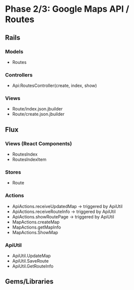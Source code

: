 # Phase 2/3: Google Maps API / Routes

## Rails
### Models
* Routes

### Controllers
* Api:RoutesController(create, index, show)

### Views
* Route/index.json.jbuilder
* Route/create.json.jbuilder

## Flux
### Views (React Components)
* RoutesIndex
* RoutesIndexItem

### Stores
* Route

### Actions
* ApiActions.receiveUpdatedMap -> triggered by ApiUtil
* ApiActions.receiveRouteInfo -> triggered by ApiUtil
* ApiActions.showRoutePage -> triggered by ApiUtil
* MapActions.createMap
* MapActions.getMapInfo
* MapActions.ShowMap

### ApiUtil
* ApiUtil.UpdateMap
* ApiUtil.SaveRoute
* ApiUtil.GetRouteInfo

## Gems/Libraries
